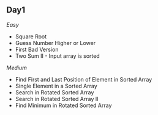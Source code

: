## Day1

*Easy*
- Square Root
- Guess Number Higher or Lower
- First Bad Version
- Two Sum II - Input array is sorted

*Medium*
- Find First and Last Position of Element in Sorted Array
- Single Element in a Sorted Array
- Search in Rotated Sorted Array
- Search in Rotated Sorted Array II
- Find Minimum in Rotated Sorted Array

